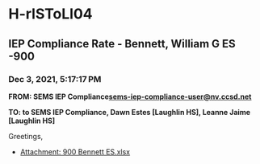 # H-rlSToLl04
## IEP Compliance Rate - Bennett, William G ES -900
### Dec 3, 2021, 5:17:17 PM
**FROM: SEMS IEP Compliance<sems-iep-compliance-user@nv.ccsd.net>**

**TO: to SEMS IEP Compliance, Dawn Estes [Laughlin HS], Leanne Jaime [Laughlin HS]**


Greetings,  





* [Attachment: 900 Bennett ES.xlsx](H-rlSToLl04-attachment-1.xlsx)
